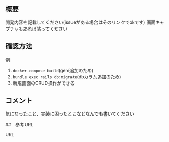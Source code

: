 ## 概要

開発内容を記載してください(issueがある場合はそのリンクでokです)
画面キャプチャもあれば貼ってください

## 確認方法

例
1. `docker-compose build`(gem追加のため)
2. `bundle exec rails db:migrate`(dbカラム追加のため)
3. 新規画面のCRUD操作ができる

## コメント

気になったこと、実装に困ったとこなどなんでも書いてください

##　参考URL

URL